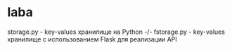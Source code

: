 # laba
storage.py - key-values хранилище на Python -/-
fstorage.py - key-values хранилище с использованием Flask для реализации API
